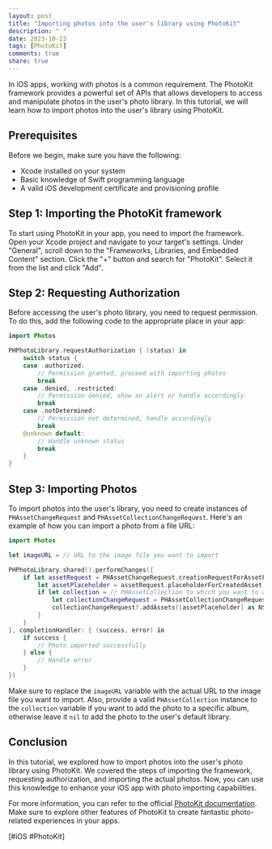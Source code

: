 ```yaml
---
layout: post
title: "Importing photos into the user's library using PhotoKit"
description: " "
date: 2023-10-23
tags: [PhotoKit]
comments: true
share: true
---
```


In iOS apps, working with photos is a common requirement. The PhotoKit framework provides a powerful set of APIs that allows developers to access and manipulate photos in the user's photo library. In this tutorial, we will learn how to import photos into the user's library using PhotoKit.

## Prerequisites

Before we begin, make sure you have the following:

- Xcode installed on your system
- Basic knowledge of Swift programming language
- A valid iOS development certificate and provisioning profile

## Step 1: Importing the PhotoKit framework

To start using PhotoKit in your app, you need to import the framework. Open your Xcode project and navigate to your target's settings. Under "General", scroll down to the "Frameworks, Libraries, and Embedded Content" section. Click the "+" button and search for "PhotoKit". Select it from the list and click "Add".

## Step 2: Requesting Authorization

Before accessing the user's photo library, you need to request permission. To do this, add the following code to the appropriate place in your app:

```swift
import Photos

PHPhotoLibrary.requestAuthorization { (status) in
    switch status {
    case .authorized:
        // Permission granted, proceed with importing photos
        break
    case .denied, .restricted:
        // Permission denied, show an alert or handle accordingly
        break
    case .notDetermined:
        // Permission not determined, handle accordingly
        break
    @unknown default:
        // Handle unknown status
        break
    }
}
```

## Step 3: Importing Photos

To import photos into the user's library, you need to create instances of `PHAssetChangeRequest` and `PHAssetCollectionChangeRequest`. Here's an example of how you can import a photo from a file URL:

```swift
import Photos

let imageURL = // URL to the image file you want to import

PHPhotoLibrary.shared().performChanges({
    if let assetRequest = PHAssetChangeRequest.creationRequestForAssetFromImage(atFileURL: imageURL) {
        let assetPlaceholder = assetRequest.placeholderForCreatedAsset
        if let collection = // PHAssetCollection to which you want to add the photo {
            let collectionChangeRequest = PHAssetCollectionChangeRequest(for: collection)
            collectionChangeRequest?.addAssets([assetPlaceholder] as NSArray)
        }
    }
}, completionHandler: { (success, error) in
    if success {
        // Photo imported successfully
    } else {
        // Handle error
    }
})
```

Make sure to replace the `imageURL` variable with the actual URL to the image file you want to import. Also, provide a valid `PHAssetCollection` instance to the `collection` variable if you want to add the photo to a specific album, otherwise leave it `nil` to add the photo to the user's default library.

## Conclusion

In this tutorial, we explored how to import photos into the user's photo library using PhotoKit. We covered the steps of importing the framework, requesting authorization, and importing the actual photos. Now, you can use this knowledge to enhance your iOS app with photo importing capabilities.

For more information, you can refer to the official [PhotoKit documentation](https://developer.apple.com/documentation/photokit). Make sure to explore other features of PhotoKit to create fantastic photo-related experiences in your apps.

[#iOS #PhotoKit]